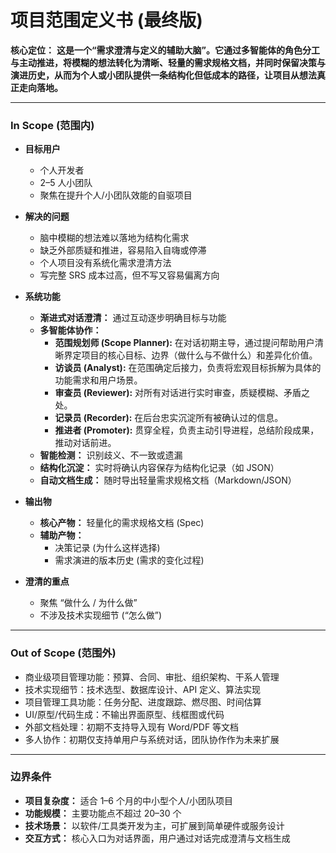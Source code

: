 # 项目范围定义书 (最终版)

**核心定位：**
**这是一个“需求澄清与定义的辅助大脑”。它通过多智能体的角色分工与主动推进，将模糊的想法转化为清晰、轻量的需求规格文档，并同时保留决策与演进历史，从而为个人或小团队提供一条结构化但低成本的路径，让项目从想法真正走向落地。**

---

### **In Scope (范围内)**

*   **目标用户**
    *   个人开发者
    *   2–5 人小团队
    *   聚焦在提升个人/小团队效能的自驱项目

*   **解决的问题**
    *   脑中模糊的想法难以落地为结构化需求
    *   缺乏外部质疑和推进，容易陷入自嗨或停滞
    *   个人项目没有系统化需求澄清方法
    *   写完整 SRS 成本过高，但不写又容易偏离方向

*   **系统功能**
    *   **渐进式对话澄清：** 通过互动逐步明确目标与功能
    *   **多智能体协作：**
        *   **范围规划师 (Scope Planner):** 在对话初期主导，通过提问帮助用户清晰界定项目的核心目标、边界（做什么与不做什么）和差异化价值。
        *   **访谈员 (Analyst):** 在范围确定后接力，负责将宏观目标拆解为具体的功能需求和用户场景。
        *   **审查员 (Reviewer):** 对所有对话进行实时审查，质疑模糊、矛盾之处。
        *   **记录员 (Recorder):** 在后台忠实沉淀所有被确认过的信息。
        *   **推进者 (Promoter):** 贯穿全程，负责主动引导进程，总结阶段成果，推动对话前进。
    *   **智能检测：** 识别歧义、不一致或遗漏
    *   **结构化沉淀：** 实时将确认内容保存为结构化记录（如 JSON）
    *   **自动文档生成：** 随时导出轻量需求规格文档（Markdown/JSON）

*   **输出物**
    *   **核心产物：** 轻量化的需求规格文档 (Spec)
    *   **辅助产物：**
        *   决策记录 (为什么这样选择)
        *   需求演进的版本历史 (需求的变化过程)

*   **澄清的重点**
    *   聚焦 “做什么 / 为什么做”
    *   不涉及技术实现细节 (“怎么做”)

---

### **Out of Scope (范围外)**

*   商业级项目管理功能：预算、合同、审批、组织架构、干系人管理
*   技术实现细节：技术选型、数据库设计、API 定义、算法实现
*   项目管理工具功能：任务分配、进度跟踪、燃尽图、时间估算
*   UI/原型/代码生成：不输出界面原型、线框图或代码
*   外部文档处理：初期不支持导入现有 Word/PDF 等文档
*   多人协作：初期仅支持单用户与系统对话，团队协作作为未来扩展

---

### **边界条件**

*   **项目复杂度：** 适合 1–6 个月的中小型个人/小团队项目
*   **功能规模：** 主要功能点不超过 20–30 个
*   **技术场景：** 以软件/工具类开发为主，可扩展到简单硬件或服务设计
*   **交互方式：** 核心入口为对话界面，用户通过对话完成澄清与文档生成